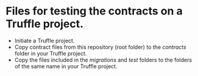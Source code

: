 # Files for testing the contracts on a Truffle project.
* Initiate a Truffle project.
* Copy contract files from this repository (root folder) to the _contracts_ folder in your Truffle project.
* Copy the files included in the _migrations_ and _test_ folders to the folders of the same name in your Truffle project.
